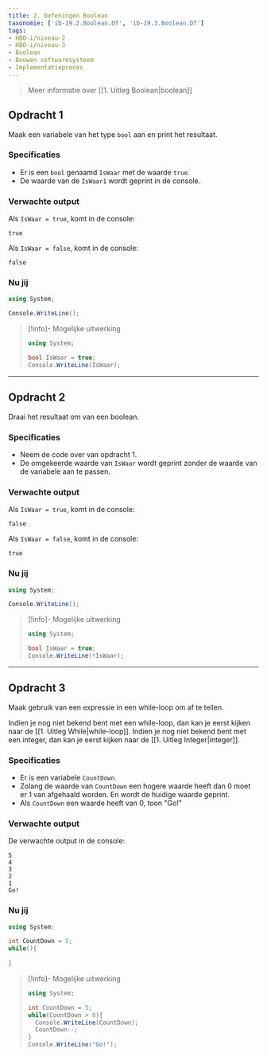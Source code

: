 ```yaml
---
title: 2. Oefeningen Boolean
taxonomie: ['ib-19.2.Boolean.DT', 'ib-19.3.Boolean.DT']
tags:
- HBO-i/niveau-2
- HBO-i/niveau-3
- Boolean
- Bouwen softwaresysteem
- Implementatieproces
---
```


> Meer informatie over [[1. Uitleg Boolean|boolean]]

## Opdracht 1
Maak een variabele van het type `bool` aan en print het resultaat.

### Specificaties
- Er is een `bool` genaamd `IsWaar` met de waarde `true`.
- De waarde van de `IsWaar1` wordt geprint in de console.

### Verwachte output
Als `IsWaar = true`, komt in de console:
```
true
```
Als `IsWaar = false`, komt in de console:
```
false
```

### Nu jij
``` csharp runner
using System;

Console.WriteLine();
``` 

> [!info]- Mogelijke uitwerking
> ``` csharp
> using System;
>
> bool IsWaar = true;
> Console.WriteLine(IsWaar);
> ```

---

## Opdracht 2
Draai het resultaat om van een boolean.

### Specificaties
- Neem de code over van opdracht 1.
- De omgekeerde waarde van `IsWaar` wordt geprint zonder de waarde van de variabele aan te passen.

### Verwachte output
Als `IsWaar = true`, komt in de console:
```
false
```
Als `IsWaar = false`, komt in de console:
```
true
```

### Nu jij
``` csharp runner
using System;

Console.WriteLine();
``` 

> [!info]- Mogelijke uitwerking
> ``` csharp
> using System;
>
> bool IsWaar = true;
> Console.WriteLine(!IsWaar);
> ```

---

## Opdracht 3
Maak gebruik van een expressie in een while-loop om af te tellen.

Indien je nog niet bekend bent met een while-loop, dan kan je eerst kijken naar de [[1. Uitleg While|while-loop]].
Indien je nog niet bekend bent met een integer, dan kan je eerst kijken naar de [[1. Uitleg Integer|integer]].

### Specificaties
- Er is een variabele `CountDown`.
- Zolang de waarde van `CountDown` een hogere waarde heeft dan 0 moet er 1 van afgehaald worden. En wordt de huidige waarde geprint.
- Als `CountDown` een waarde heeft van 0, toon "Go!"

### Verwachte output
De verwachte output in de console:
```
5
4
3
2
1
Go!
```

### Nu jij
``` csharp runner
using System;

int CountDown = 5;
while(){
	
}
``` 

> [!info]- Mogelijke uitwerking
> ``` csharp
> using System;  
> 
> int CountDown = 5;  
> while(CountDown > 0){  
>   Console.WriteLine(CountDown);  
>   CountDown--;
> }  
> Console.WriteLine("Go!");
> ```
